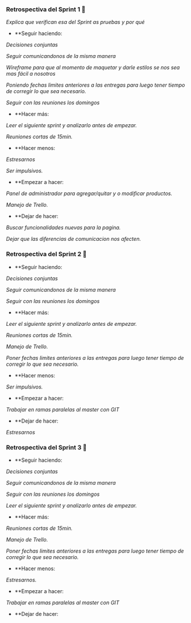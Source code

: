 ### Retrospectiva del Sprint 1 🔩

_Explica que verifican esa del Sprint as pruebas y por qué_

* **Seguir haciendo:

_Decisiones conjuntas_

_Seguir comunicandonos de la misma manera_

_Wireframe para que al momento de maquetar y darle estilos se nos sea mas fácil a nosotros_

_Poniendo fechas limites anteriores a las entregas para luego tener tiempo de corregir lo que sea necesario._

_Seguir con las reuniones los domingos_

* **Hacer más:

_Leer el siguiente sprint y analizarlo antes de empezar._

_Reuniones cortas de 15min._

* **Hacer menos:

_Estresarnos_

_Ser impulsivos._

* **Empezar a hacer:

_Panel de administrador para agregar/quitar y o modificar productos._

_Manejo de Trello._


* **Dejar de hacer:

_Buscar funcionalidades nuevas para la pagina._

_Dejar que las diferencias de comunicacion nos afecten._


### Retrospectiva del Sprint 2 🔩

* **Seguir haciendo:

_Decisiones conjuntas_

_Seguir comunicandonos de la misma manera_

_Seguir con las reuniones los domingos_

* **Hacer más:

_Leer el siguiente sprint y analizarlo antes de empezar._

_Reuniones cortas de 15min._

_Manejo de Trello._

_Poner fechas limites anteriores a las entregas para luego tener tiempo de corregir lo que sea necesario._

* **Hacer menos:

_Ser impulsivos._

* **Empezar a hacer:

_Trabajar en ramas paralelas al master con GIT_ 

* **Dejar de hacer:

_Estresarnos_

### Retrospectiva del Sprint 3 🔩

* **Seguir haciendo:

_Decisiones conjuntas_

_Seguir comunicandonos de la misma manera_

_Seguir con las reuniones los domingos_

_Leer el siguiente sprint y analizarlo antes de empezar._

* **Hacer más:

_Reuniones cortas de 15min._

_Manejo de Trello._

_Poner fechas limites anteriores a las entregas para luego tener tiempo de corregir lo que sea necesario._

* **Hacer menos:

_Estresarnos._

* **Empezar a hacer:

_Trabajar en ramas paralelas al master con GIT_ 

* **Dejar de hacer:











